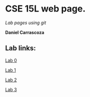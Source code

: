 # CSE 15L web page.


_Lab pages using git_

__Daniel Carrascoza__ 


## Lab links:

[Lab 0](https://danielcarrascoza.github.io/cse15l-labs-fa22/lab-report-1-week-0.html)

[Lab 1](https://danielcarrascoza.github.io/cse15l-labs-fa22/lab-report-2-week-1.html)

[Lab 2](https://danielcarrascoza.github.io/cse15l-labs-fa22/labreport3/lab-report-3-week-3.html)

[Lab 3](https://danielcarrascoza.github.io/cse15l-labs-fa22/labreport4/lab-report-4.html) 
